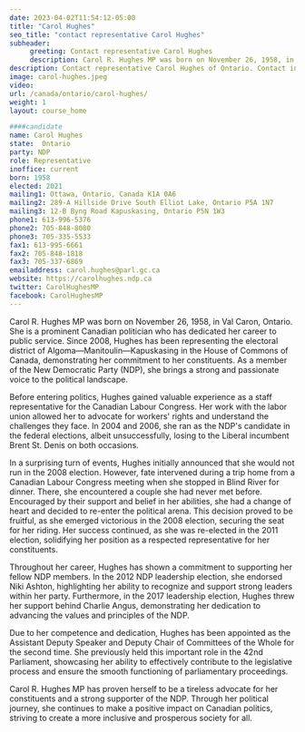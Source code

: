 ```yaml
---
date: 2023-04-02T11:54:12-05:00
title: "Carol Hughes"
seo_title: "contact representative Carol Hughes"
subheader:
     greeting: Contact representative Carol Hughes
     description: Carol R. Hughes MP was born on November 26, 1958, in Val Caron, Ontario. 
description: Contact representative Carol Hughes of Ontario. Contact information for Carol Hughes includes email address, phone number, and mailing address.
image: carol-hughes.jpeg
video:
url: /canada/ontario/carol-hughes/
weight: 1
layout: course_home

####candidate
name: Carol Hughes
state:	Ontario
party: NDP
role: Representative
inoffice: current
born: 1958
elected: 2021
mailing1: Ottawa, Ontario, Canada K1A 0A6
mailing2: 289-A Hillside Drive South Elliot Lake, Ontario P5A 1N7
mailing3: 12-B Byng Road Kapuskasing, Ontario P5N 1W3
phone1: 613-996-5376
phone2: 705-848-8080
phone3: 705-335-5533
fax1: 613-995-6661
fax2: 705-848-1818
fax3: 705-337-6869
emailaddress: carol.hughes@parl.gc.ca
website: https://carolhughes.ndp.ca
twitter: CarolHughesMP
facebook: CarolHughesMP
---
```


Carol R. Hughes MP was born on November 26, 1958, in Val Caron, Ontario. She is a prominent Canadian politician who has dedicated her career to public service. Since 2008, Hughes has been representing the electoral district of Algoma—Manitoulin—Kapuskasing in the House of Commons of Canada, demonstrating her commitment to her constituents. As a member of the New Democratic Party (NDP), she brings a strong and passionate voice to the political landscape.

Before entering politics, Hughes gained valuable experience as a staff representative for the Canadian Labour Congress. Her work with the labor union allowed her to advocate for workers' rights and understand the challenges they face. In 2004 and 2006, she ran as the NDP's candidate in the federal elections, albeit unsuccessfully, losing to the Liberal incumbent Brent St. Denis on both occasions.

In a surprising turn of events, Hughes initially announced that she would not run in the 2008 election. However, fate intervened during a trip home from a Canadian Labour Congress meeting when she stopped in Blind River for dinner. There, she encountered a couple she had never met before. Encouraged by their support and belief in her abilities, she had a change of heart and decided to re-enter the political arena. This decision proved to be fruitful, as she emerged victorious in the 2008 election, securing the seat for her riding. Her success continued, as she was re-elected in the 2011 election, solidifying her position as a respected representative for her constituents.

Throughout her career, Hughes has shown a commitment to supporting her fellow NDP members. In the 2012 NDP leadership election, she endorsed Niki Ashton, highlighting her ability to recognize and support strong leaders within her party. Furthermore, in the 2017 leadership election, Hughes threw her support behind Charlie Angus, demonstrating her dedication to advancing the values and principles of the NDP.

Due to her competence and dedication, Hughes has been appointed as the Assistant Deputy Speaker and Deputy Chair of Committees of the Whole for the second time. She previously held this important role in the 42nd Parliament, showcasing her ability to effectively contribute to the legislative process and ensure the smooth functioning of parliamentary proceedings.

Carol R. Hughes MP has proven herself to be a tireless advocate for her constituents and a strong supporter of the NDP. Through her political journey, she continues to make a positive impact on Canadian politics, striving to create a more inclusive and prosperous society for all.
